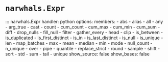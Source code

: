 # `narwhals.Expr`

::: narwhals.Expr
    handler: python
    options:
      members:
        - abs
        - alias
        - all
        - any
        - arg_true
        - cast
        - count
        - cum_count
        - cum_max
        - cum_min
        - cum_sum
        - diff
        - drop_nulls
        - fill_null
        - filter
        - gather_every
        - head
        - clip
        - is_between
        - is_duplicated
        - is_first_distinct
        - is_in
        - is_last_distinct
        - is_null
        - is_unique
        - len
        - map_batches
        - max
        - mean
        - median
        - min
        - mode
        - null_count
        - n_unique
        - over
        - pipe
        - quantile
        - replace_strict
        - round
        - sample
        - shift
        - sort
        - std
        - sum
        - tail
        - unique
      show_source: false
      show_bases: false

